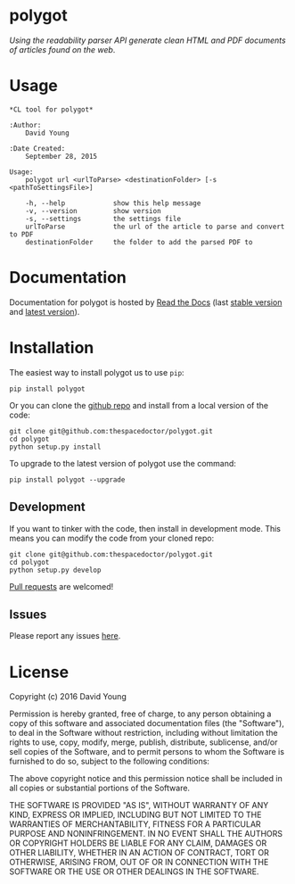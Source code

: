 polygot
=======

*Using the readability parser API generate clean HTML and PDF documents
of articles found on the web*.

Usage
=====

    *CL tool for polygot*

    :Author:
        David Young

    :Date Created:
        September 28, 2015

    Usage:
        polygot url <urlToParse> <destinationFolder> [-s <pathToSettingsFile>]

        -h, --help            show this help message
        -v, --version         show version
        -s, --settings        the settings file
        urlToParse            the url of the article to parse and convert to PDF
        destinationFolder     the folder to add the parsed PDF to

Documentation
=============

Documentation for polygot is hosted by [Read the
Docs](http://polygot.readthedocs.org/en/stable/) (last [stable
version](http://polygot.readthedocs.org/en/stable/) and [latest
version](http://polygot.readthedocs.org/en/latest/)).

Installation
============

The easiest way to install polygot us to use `pip`:

    pip install polygot

Or you can clone the [github
repo](https://github.com/thespacedoctor/polygot) and install from a
local version of the code:

    git clone git@github.com:thespacedoctor/polygot.git
    cd polygot
    python setup.py install

To upgrade to the latest version of polygot use the command:

    pip install polygot --upgrade

Development
-----------

If you want to tinker with the code, then install in development mode.
This means you can modify the code from your cloned repo:

    git clone git@github.com:thespacedoctor/polygot.git
    cd polygot
    python setup.py develop

[Pull requests](https://github.com/thespacedoctor/polygot/pulls) are
welcomed!

Issues
------

Please report any issues
[here](https://github.com/thespacedoctor/polygot/issues).

License
=======

Copyright (c) 2016 David Young

Permission is hereby granted, free of charge, to any person obtaining a
copy of this software and associated documentation files (the
"Software"), to deal in the Software without restriction, including
without limitation the rights to use, copy, modify, merge, publish,
distribute, sublicense, and/or sell copies of the Software, and to
permit persons to whom the Software is furnished to do so, subject to
the following conditions:

The above copyright notice and this permission notice shall be included
in all copies or substantial portions of the Software.

THE SOFTWARE IS PROVIDED "AS IS", WITHOUT WARRANTY OF ANY KIND, EXPRESS
OR IMPLIED, INCLUDING BUT NOT LIMITED TO THE WARRANTIES OF
MERCHANTABILITY, FITNESS FOR A PARTICULAR PURPOSE AND NONINFRINGEMENT.
IN NO EVENT SHALL THE AUTHORS OR COPYRIGHT HOLDERS BE LIABLE FOR ANY
CLAIM, DAMAGES OR OTHER LIABILITY, WHETHER IN AN ACTION OF CONTRACT,
TORT OR OTHERWISE, ARISING FROM, OUT OF OR IN CONNECTION WITH THE
SOFTWARE OR THE USE OR OTHER DEALINGS IN THE SOFTWARE.
